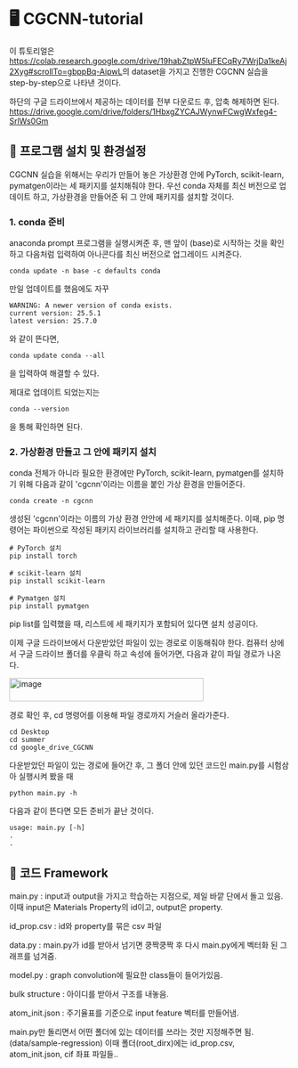 # 🖥️ CGCNN-tutorial
이 튜토리얼은 
<https://colab.research.google.com/drive/19habZtpW5luFECqRy7WrjDa1keAj2Xyg#scrollTo=gbppBq-AipwL>의 dataset을 가지고 진행한 CGCNN 실습을 step-by-step으로 나타낸 것이다.

하단의 구글 드라이브에서 제공하는 데이터를 전부 다운로드 후, 압축 해제하면 된다.
<https://drive.google.com/drive/folders/1HbxgZYCAJWynwFCwgWxfeg4-SrlWs0Gm>

## 📌 프로그램 설치 및 환경설정
CGCNN 실습을 위해서는 우리가 만들어 놓은 가상환경 안에 PyTorch, scikit-learn, pymatgen이라는 세 패키지를 설치해줘야 한다.
우선 conda 자체를 최신 버전으로 업데이트 하고, 가상환경을 만들어준 뒤 그 안에 패키지를 설치할 것이다.


### **1. conda 준비**

anaconda prompt 프로그램을 실행시켜준 후, 맨 앞이 (base)로 시작하는 것을 확인하고 다음처럼 입력하여 아나콘다를 최신 버전으로 업그레이드 시켜준다.
~~~
conda update -n base -c defaults conda
~~~
만일 업데이트를 했음에도 자꾸 
~~~
WARNING: A newer version of conda exists.
current version: 25.5.1
latest version: 25.7.0
~~~
와 같이 뜬다면, 
~~~
conda update conda --all
~~~
을 입력하여 해결할 수 있다.


제대로 업데이트 되었는지는
~~~
conda --version
~~~
을 통해 확인하면 된다.


### **2. 가상환경 만들고 그 안에 패키지 설치**

conda 전체가 아니라 필요한 환경에만 PyTorch, scikit-learn, pymatgen를 설치하기 위해 다음과 같이 'cgcnn'이라는 이름을 붙인 가상 환경을 만들어준다.
~~~
conda create -n cgcnn
~~~
생성된 'cgcnn'이라는 이름의 가상 환경 안안에 세 패키지를 설치해준다.
이때, pip 명령어는 파이썬으로 작성된 패키지 라이브러리를 설치하고 관리할 때 사용한다.
~~~
# PyTorch 설치
pip install torch

# scikit-learn 설치
pip install scikit-learn

# Pymatgen 설치
pip install pymatgen
~~~
pip list를 입력했을 때, 리스트에 세 패키지가 포함되어 있다면 설치 성공이다.

이제 구글 드라이브에서 다운받았던 파일이 있는 경로로 이동해줘야 한다.
컴퓨터 상에서 구글 드라이브 폴더를 우클릭 하고 속성에 들어가면, 다음과 같이 파일 경로가 나온다.

<img width="349" height="42" alt="image" src="https://github.com/user-attachments/assets/a2af97f6-29a4-4e92-980a-2edae9e5edf9" />

경로 확인 후, cd 명령어를 이용해 파일 경로까지 거슬러 올라가준다.
~~~
cd Desktop
cd summer
cd google_drive_CGCNN
~~~

다운받았던 파일이 있는 경로에 들어간 후, 그 폴더 안에 있던 코드인 main.py를 시험삼아 실행시켜 봤을 때 
~~~
python main.py -h
~~~
다음과 같이 뜬다면 모든 준비가 끝난 것이다.
~~~
usage: main.py [-h]
.
.
~~~

## 📌 코드 Framework


main.py : input과 output을 가지고 학습하는 지점으로, 제일 바깥 단에서 돌고 있음. 이때 input은 Materials Property의 id이고, output은 property.

id_prop.csv : id와 property를 묶은 csv 파일

data.py : main.py가 id를 받아서 넘기면 쿵짝쿵짝 후 다시 main.py에게 벡터화 된 그래프를 넘겨줌.

model.py : graph convolution에 필요한 class들이 들어가있음. 

bulk structure : 아이디를 받아서 구조를 내놓음.

atom_init.json : 주기율표를 기준으로 input feature 벡터를 만들어냄.

main.py만 돌리면서 어떤 폴더에 있는 데이터를 쓰라는 것만 지정해주면 됨. (data/sample-regression)
이때 폴더(root_dirx)에는 id_prop.csv, atom_init.json, cif 좌표 파일들..

